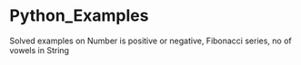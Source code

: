 # Python_Examples
Solved examples on Number is positive or negative, Fibonacci series, no of vowels in String
